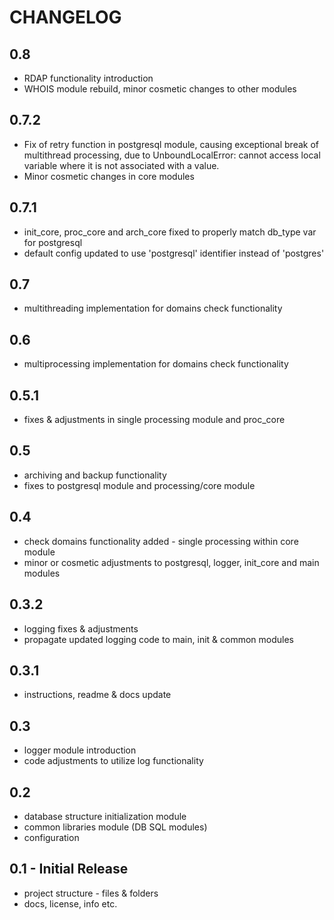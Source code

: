 # CHANGELOG

## 0.8
* RDAP functionality introduction
* WHOIS module rebuild, minor cosmetic changes to other modules

## 0.7.2
* Fix of retry function in postgresql module, causing exceptional break of multithread processing, due to UnboundLocalError: cannot access local variable where it is not associated with a value. 
* Minor cosmetic changes in core modules


## 0.7.1
* init_core, proc_core and arch_core fixed to properly match db_type var for postgresql
* default config updated to use 'postgresql' identifier instead of 'postgres'


## 0.7
* multithreading implementation for domains check functionality


## 0.6
* multiprocessing implementation for domains check functionality


## 0.5.1
* fixes & adjustments in single processing module and proc_core


## 0.5
* archiving and backup functionality
* fixes to postgresql module and processing/core module 


## 0.4
* check domains functionality added - single processing within core module
* minor or cosmetic adjustments to postgresql, logger, init_core and main modules


## 0.3.2
* logging fixes & adjustments
* propagate updated logging code to main, init & common modules


## 0.3.1
* instructions, readme & docs update


## 0.3
* logger module introduction
* code adjustments to utilize log functionality


## 0.2
* database structure initialization module
* common libraries module (DB SQL modules)
* configuration


## 0.1 - Initial Release
* project structure - files & folders 
* docs, license, info etc.

